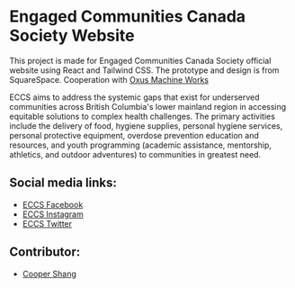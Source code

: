 # Engaged Communities Canada Society Website

This project is made for Engaged Communities Canada Society official website using React and Tailwind CSS. The prototype and design is from SquareSpace. Cooperation with [Oxus Machine Works](https://www.linkedin.com/company/oxus-machine-works/)

ECCS aims to address the systemic gaps that exist for underserved communities across British Columbia's lower mainland region in accessing equitable solutions to complex health challenges. The primary activities include the delivery of food, hygiene supplies, personal hygiene services, personal protective equipment, overdose prevention education and resources, and youth programming (academic assistance, mentorship, athletics, and outdoor adventures) to communities in greatest need.

## Social media links:

- [ECCS Facebook](https://www.facebook.com/Engaged-Communities-114376120212298/)
- [ECCS Instagram](https://www.instagram.com/engagedcommunities/)
- [ECCS Twitter](https://twitter.com/EngagedCommuni2)

## Contributor:

- [Cooper Shang](https://github.com/vvEii)
